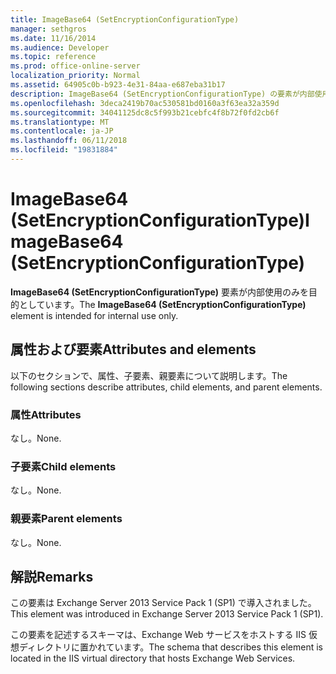 ```yaml
---
title: ImageBase64 (SetEncryptionConfigurationType)
manager: sethgros
ms.date: 11/16/2014
ms.audience: Developer
ms.topic: reference
ms.prod: office-online-server
localization_priority: Normal
ms.assetid: 64905c0b-b923-4e31-84aa-e687eba31b17
description: ImageBase64 (SetEncryptionConfigurationType) の要素が内部使用のみを目的としています。
ms.openlocfilehash: 3deca2419b70ac530581bd0160a3f63ea32a359d
ms.sourcegitcommit: 34041125dc8c5f993b21cebfc4f8b72f0fd2cb6f
ms.translationtype: MT
ms.contentlocale: ja-JP
ms.lasthandoff: 06/11/2018
ms.locfileid: "19831884"
---
```

# <a name="imagebase64-setencryptionconfigurationtype"></a><span data-ttu-id="bba9b-103">ImageBase64 (SetEncryptionConfigurationType)</span><span class="sxs-lookup"><span data-stu-id="bba9b-103">ImageBase64 (SetEncryptionConfigurationType)</span></span>

<span data-ttu-id="bba9b-104">**ImageBase64 (SetEncryptionConfigurationType)** 要素が内部使用のみを目的としています。</span><span class="sxs-lookup"><span data-stu-id="bba9b-104">The **ImageBase64 (SetEncryptionConfigurationType)** element is intended for internal use only.</span></span> 

## <a name="attributes-and-elements"></a><span data-ttu-id="bba9b-105">属性および要素</span><span class="sxs-lookup"><span data-stu-id="bba9b-105">Attributes and elements</span></span>

<span data-ttu-id="bba9b-106">以下のセクションで、属性、子要素、親要素について説明します。</span><span class="sxs-lookup"><span data-stu-id="bba9b-106">The following sections describe attributes, child elements, and parent elements.</span></span>
  
### <a name="attributes"></a><span data-ttu-id="bba9b-107">属性</span><span class="sxs-lookup"><span data-stu-id="bba9b-107">Attributes</span></span>

<span data-ttu-id="bba9b-108">なし。</span><span class="sxs-lookup"><span data-stu-id="bba9b-108">None.</span></span>
  
### <a name="child-elements"></a><span data-ttu-id="bba9b-109">子要素</span><span class="sxs-lookup"><span data-stu-id="bba9b-109">Child elements</span></span>

<span data-ttu-id="bba9b-110">なし。</span><span class="sxs-lookup"><span data-stu-id="bba9b-110">None.</span></span>
  
### <a name="parent-elements"></a><span data-ttu-id="bba9b-111">親要素</span><span class="sxs-lookup"><span data-stu-id="bba9b-111">Parent elements</span></span>

<span data-ttu-id="bba9b-112">なし。</span><span class="sxs-lookup"><span data-stu-id="bba9b-112">None.</span></span>
  
## <a name="remarks"></a><span data-ttu-id="bba9b-113">解説</span><span class="sxs-lookup"><span data-stu-id="bba9b-113">Remarks</span></span>

<span data-ttu-id="bba9b-114">この要素は Exchange Server 2013 Service Pack 1 (SP1) で導入されました。</span><span class="sxs-lookup"><span data-stu-id="bba9b-114">This element was introduced in Exchange Server 2013 Service Pack 1 (SP1).</span></span>
  
<span data-ttu-id="bba9b-115">この要素を記述するスキーマは、Exchange Web サービスをホストする IIS 仮想ディレクトリに置かれています。</span><span class="sxs-lookup"><span data-stu-id="bba9b-115">The schema that describes this element is located in the IIS virtual directory that hosts Exchange Web Services.</span></span>
  

